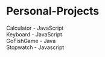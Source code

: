 # Personal-Projects
Calculator - JavaScript <br />
Keyboard - JavaScript <br />
GoFishGame - Java <br />
Stopwatch - Javascript <br />

